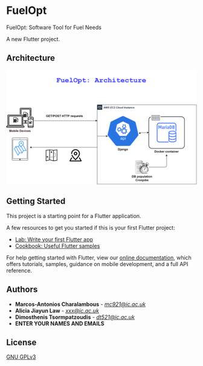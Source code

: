 # FuelOpt
FuelOpt: Software Tool for Fuel Needs


A new Flutter project.

## Architecture
<p align="center">
  <img src="./fuelopt_arch.png">
</p>

## Getting Started

This project is a starting point for a Flutter application.

A few resources to get you started if this is your first Flutter project:

- [Lab: Write your first Flutter app](https://flutter.dev/docs/get-started/codelab)
- [Cookbook: Useful Flutter samples](https://flutter.dev/docs/cookbook)

For help getting started with Flutter, view our
[online documentation](https://flutter.dev/docs), which offers tutorials,
samples, guidance on mobile development, and a full API reference.

## Authors

* **Marcos-Antonios Charalambous** - *mc921@ic.ac.uk*
* **Alicia Jiayun Law** - *xxx@ic.ac.uk*
* **Dimosthenis Tsormpatzoudis** - *dt521@ic.ac.uk*
* **ENTER YOUR NAMES AND EMAILS**

## License
[GNU GPLv3](https://choosealicense.com/licenses/gpl-3.0/)
